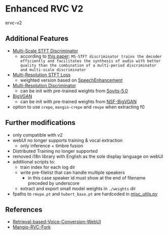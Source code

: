 # Enhanced RVC V2
ervc-v2

## Additional Features

* [Multi-Scale STFT Discriminator](lib/model/discriminator.py#L349)
  * according to [this paper](https://arxiv.org/pdf/2306.06814.pdf): `MS-STFT discriminator trains the decoder efficiently and facilitates the synthesis of audio with better quality than the combination of a multi-period discriminator and multi-scale discriminator`
* [Multi-Resolution STFT Loss](lib/model/losses.py#L158)
  * weighted version based on [SpeechEnhancement](https://github.com/Nitin4525/SpeechEnhancement/blob/master/loss.py#L98)
* [Multi-Resolution Discriminator](lib/model/discriminator.py#L203)
  * can be init with pre-trained weights from [Sovits-5.0](https://github.com/PlayVoice/so-vits-svc-5.0/releases/tag/5.0)
* [BigVGAN](lib/model/generator.py#L413)
  * can be init with pre-trained weights from [NSF-BigVGAN](https://github.com/PlayVoice/NSF-BigVGAN/releases/tag/augment)
* option to use `crepe`, `mangio-crepe` and `rmvpe` when extracting f0

## Further modifications
* only compatible with v2
* webUI no longer supports training & vocal extraction
  * only inference + timbre fusion
* Distributed Training no longer supported
* removed i18n library with English as the sole display language on webUI
* additional scripts to:
  * train index for each log dir
  * write pre-filelist that can handle multiple speakers
    * in this case speaker id must show at the end of filename preceded by underscore
  * extract and export small model weights in `./weights` dir
* fpaths to `rmvpe.pt`  and `hubert_base.pt` are hardcoded in [misc_utils.py](lib/utils/misc_utils.py#L21)

## References
* [Retrieval-based-Voice-Conversion-WebUI](https://github.com/RVC-Project/Retrieval-based-Voice-Conversion-WebUI)
* [Mangio-RVC-Fork](https://github.com/Mangio621/Mangio-RVC-Fork)
